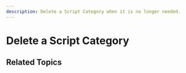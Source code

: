 ```yaml
---
description: Delete a Script Category when it is no longer needed.
---
```


# Delete a Script Category

## Related Topics



